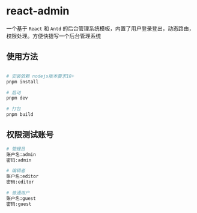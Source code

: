 # react-admin

一个基于 `React` 和 `Antd` 的后台管理系统模板，内置了用户登录登出，动态路由，权限处理。方便快捷写一个后台管理系统


## 使用方法

``` bash

# 安装依赖 nodejs版本要求18+
pnpm install

# 启动
pnpm dev  

# 打包
pnpm build

```

## 权限测试账号
``` bash
# 管理员
账户名:admin
密码:admin

# 编辑者
账户名:editor
密码:editor

# 普通用户
账户名:guest
密码:guest

```